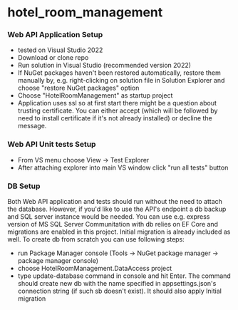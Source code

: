 # hotel_room_management

### Web API Application Setup ###
- tested on Visual Studio 2022
- Download or clone repo
- Run solution in Visual Studio (recommended version 2022)
- If NuGet packages haven't been restored automatically, restore them manually by, e.g. right-clicking on solution file in Solution Explorer and choose "restore NuGet packages" option
- Choose "HotelRoomManagement" as startup project
- Application uses ssl so at first start there might be a question about trusting certificate. You can either accept (which will be followed by need to install certificate if it's not already installed) or decline the message.

### Web API Unit tests Setup ###
- From VS menu choose View -> Test Explorer
- After attaching explorer into main VS window click "run all tests" button

### DB Setup ###
Both Web API application and tests should run without the need to attach the database. However, if you'd like to use the API's endpoint a db backup and SQL server instance would be needed. You can use e.g. express version of MS SQL Server
Communitation with db relies on EF Core and migrations are enabled in this project. Initial migration is already included as well.
To create db from scratch you can use following steps:
- run Package Manager console (Tools -> NuGet package manager -> package manager console)
- choose HotelRoomManagement.DataAccess project
- type update-database command in console and hit Enter. The command should create new db with the name specified in appsettings.json's connection string (if such sb doesn't exist). It should also apply Initial migration 
